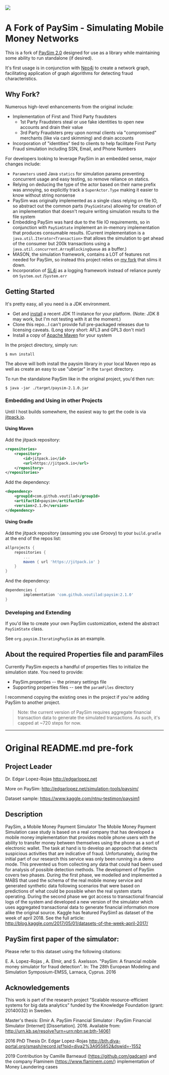 ![](https://github.com/voutilad/paysim/workflows/Java%20CI/badge.svg)

# A Fork of PaySim - Simulating Mobile Money Networks

This is a fork of [PaySim 2.0](https://github.com/EdgarLopezPhD/PaySim) designed for use as a library while maintaining
some ability to run standalone (if desired).

It's first usage is in conjunction with [Neo4j](https://neo4j.com) to create a network graph, facilitating application
of graph algorithms for detecting fraud characteristics.

## Why Fork?

Numerous high-level enhancements from the original include:

- Implementation of First and Third Party fraudsters
    - 1st Party Fraudsters steal or use fake identities to open new accounts and drain their value
    - 3rd Party Fraudsters prey upon normal clients via "compromised" merchants (like via card skimming) and drain
      accounts
- Incorporation of "identities" tied to clients to help facilitate First Party Fraud simulation including SSN, Email,
  and Phone Numbers

For developers looking to leverage PaySim in an embedded sense, major changes include:

- `Parameters` used Java `statics` for simulation params preventing concurrent usage and easy testing, so remove
  reliance on statics.
- Relying on deducing the type of the actor based on their name prefix was annoying, so explicitly track
  a `SuperActor.Type` making it easier to know without string nonsense
- PaySim was originally implemented as a single class relying on file IO, so abstract out the common
  parts (`PaySimState`) allowing for creation of an implementation that doesn't require writing simulation results to
  the file system
- Embedding PaySim was hard due to the file IO requirements, so in conjunction with `PaySimState` implement an in-memory
  implementation that produces consumable results. (Current implementation is a `java.util.Iterator<Transaction>` that
  allows the simulation to get ahead of the consumer but 200k transactions using
  a `java.util.concurrent.ArrayBlockingQueue` as a buffer.)
- MASON, the simulation framework, contains a LOT of features not needed for PaySim, so instead this project relies
  on [my fork](https://github.com/voutilad/mason) that slims it down.
- Incorporation of [SL4j](http://www.slf4j.org/) as a logging framework instead of reliance purely on `System.out`
  /`System.err`

## Getting Started

It's pretty easy, all you need is a JDK environment.

- Get and [install](https://adoptopenjdk.net) a recent JDK 11 instance for your platform. (Note: JDK 8 may work, but I'm
  not testing with it at the moment.)
- Clone this repo...I can't provide full pre-packaged releases due to licensing caveats. (Long story short: AFL3 and
  GPL3 don't mix!)
- Install a copy of [Apache Maven](https://maven.apache.org/download.cgi) for your system

In the project directory, simply run:

```shell script
$ mvn install
```

The above will both install the paysim library in your local Maven repo as well as create an easy to use "uberjar" in
the `target` directory.

To run the standalone PaySim like in the original project, you'd then run:

```shell script
$ java -jar ./target/paysim-2.1.0.jar
```

### Embedding and Using in other Projects

Until I host builds somewhere, the easiest way to get the code is via [jitpack.io](https://jitpack.io).

#### Using Maven

Add the jitpack repository:

```xml
<repositories>
    <repository>
        <id>jitpack.io</id>
        <url>https://jitpack.io</url>
    </repository>
</repositories>
```

Add the dependency:

```xml
<dependency>
    <groupId>com.github.voutilad</groupId>
    <artifactId>paysim</artifactId>
    <version>2.1.0</version>
</dependency>
```

#### Using Gradle

Add the jitpack repository (assuming you use Groovy) to your `build.gradle` at the end of the repos list:

```groovy
allprojects {
    repositories {
        ...
        maven { url 'https://jitpack.io' }
    }
}
```

And the dependency:

```groovy
dependencies {
        implementation 'com.github.voutilad:paysim:2.1.0'
}
```

### Developing and Extending

If you'd like to create your own PaySim customization, extend the abstract `PaySimState` class.

See `org.paysim.IteratingPaySim` as an example.

## About the required Properties file and paramFiles

Currently PaySim expects a handful of properties files to initialize the simulation state. You need to provide:

- PaySim.properties -- the primary settings file
- Supporting properties files -- see the `paramFiles` directory

I recommend copying the existing ones in the project if you're adding PaySim to another project.

> Note: the current version of PaySim requires aggregate financial transaction data to generate the simulated transactions. As such, it's capped at ~720 steps for now.

---

# Original README.md pre-fork

## Project Leader

Dr. Edgar Lopez-Rojas
http://edgarlopez.net

More on PaySim: http://edgarlopez.net/simulation-tools/paysim/

Dataset sample: https://www.kaggle.com/ntnu-testimon/paysim1

## Description

PaySim, a Mobile Money Payment Simulator The Mobile Money Payment Simulation case study is based on a real company that
has developed a mobile money implementation that provides mobile phone users with the ability to transfer money between
themselves using the phone as a sort of electronic wallet. The task at hand is to develop an approach that detects
suspicious activities that are indicative of fraud. Unfortunately, during the initial part of our research this service
was only been running in a demo mode. This prevented us from collecting any data that could had been used for analysis
of possible detection methods. The development of PaySim covers two phases. During the first phase, we modelled and
implemented a MABS that used the schema of the real mobile money service and generated synthetic data following
scenarios that were based on predictions of what could be possible when the real system starts operating. During the
second phase we got access to transactional financial logs of the system and developed a new version of the simulator
which uses aggregated transactional data to generate financial information more alike the original source. Kaggle has
featured PaySim1 as dataset of the week of april 2018. See the full
article: http://blog.kaggle.com/2017/05/01/datasets-of-the-week-april-2017/

## PaySim first paper of the simulator:

Please refer to this dataset using the following citations:

E. A. Lopez-Rojas , A. Elmir, and S. Axelsson. "PaySim: A financial mobile money simulator for fraud detection". In: The
28th European Modeling and Simulation Symposium-EMSS, Larnaca, Cyprus. 2016

## Acknowledgements

This work is part of the research project ”Scalable resource-efficient systems for big data analytics” funded by the
Knowledge Foundation (grant: 20140032) in Sweden.

Master's thesis: Elmir A. PaySim Financial Simulator : PaySim Financial Simulator [Internet] [Dissertation]. 2016.
Available from: http://urn.kb.se/resolve?urn=urn:nbn:se:bth-14061

2016 PhD Thesis Dr. Edgar Lopez-Rojas
http://bth.diva-portal.org/smash/record.jsf?pid=diva2%3A955852&dswid=-1552

2019 Contribution by Camille Barneaud (https://github.com/gadcam) and the company Flaminem (https://www.flaminem.com/)
implementation of Money Laundering cases
